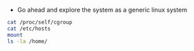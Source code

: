* Go ahead and explore the system as a generic linux system

```bash
cat /proc/self/cgroup
cat /etc/hosts
mount
ls -la /home/
```